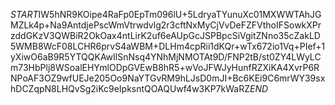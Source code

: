 $START$IW5hNR9KOipe4RaFp0EpTm096lU+5LdryaTYunuXc01MXWWTAhJGMZLk4p+Na9AntdjePscWmVtrwdvlg2r3cftNxMyCjVvDeFZFVthoIFSowkXPrzddGKzV3QWBiR2OkOax4ntLirK2uf6eAUpGcJSPBpcSiVgitZNno35cZakLD5WMB8WcF08LCHR6prvS4aWBM+DLHm4cpRii1dKQr+wTx672io1Vq+PIef+1yXiwO6aB9R5YTQQKAwIlSnNsq4YNhMjNMOTAt9D/FNP2tB/st0ZY4LWyLCm73HbPlj8WSoalEHYmlODpGVEwB8hR5+wVoJFWJyHunfRZXiKA4XvrP6RNPoAF3OZ9wfUEJe205Oo9NaYTGvRM9hLJsD0mJI+Bc6KEi9C6mrWY39sxhDCZqpN8LHQvSg2iKc9eIpksntQOAQUwf4w3KP7kWaRZ$END$